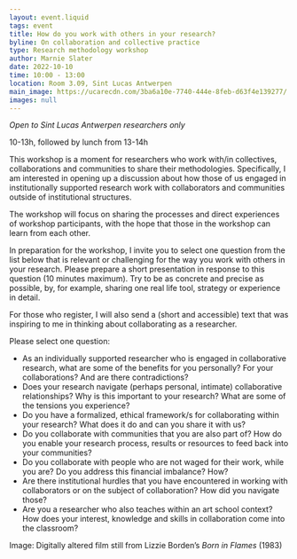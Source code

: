 ```yaml
---
layout: event.liquid
tags: event
title: How do you work with others in your research?
byline: On collaboration and collective practice
type: Research methodology workshop
author: Marnie Slater
date: 2022-10-10
time: 10:00 - 13:00
location: Room 3.09, Sint Lucas Antwerpen
main_image: https://ucarecdn.com/3ba6a10e-7740-444e-8feb-d63f4e139277/
images: null
---
```

*Open to Sint Lucas Antwerpen researchers only*

10-13h, followed by lunch from 13-14h

This workshop is a moment for researchers who work with/in collectives, collaborations and communities to share their methodologies. Specifically, I am interested in opening up a discussion about how those of us engaged in institutionally supported research work with collaborators and communities outside of institutional structures. 

The workshop will focus on sharing the processes and direct experiences of workshop participants, with the hope that those in the workshop can learn from each other.

In preparation for the workshop, I invite you to select one question from the list below that is relevant or challenging for the way you work with others in your research. Please prepare a short presentation in response to this question (10 minutes maximum). Try to be as concrete and precise as possible, by, for example, sharing one real life tool, strategy or experience in detail.

For those who register, I will also send a (short and accessible) text that was inspiring to me in thinking about collaborating as a researcher.

Please select one question:

* As an individually supported researcher who is engaged in collaborative research, what are some of the benefits for you personally? For your collaborations? And are there contradictions?
* Does your research navigate (perhaps personal, intimate) collaborative relationships? Why is this important to your research? What are some of the tensions you experience?
* Do you have a formalized, ethical framework/s for collaborating within your research? What does it do and can you share it with us?
* Do you collaborate with communities that you are also part of? How do you enable your research process, results or resources to feed back into your communities?
* Do you collaborate with people who are not waged for their work, while you are? Do you address this financial imbalance? How?
* Are there institutional hurdles that you have encountered in working with collaborators or on the subject of collaboration? How did you navigate those?
* Are you a researcher who also teaches within an art school context? How does your interest, knowledge and skills in collaboration come into the classroom?  

Image: Digitally altered film still from Lizzie Borden’s *Born in Flames* (1983)